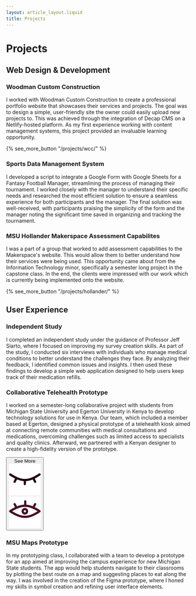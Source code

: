 ```yaml
---
layout: article_layout.liquid
title: Projects
---
```


# Projects
## Web Design & Development
### Woodman Custom Construction
I worked with Woodman Custom Construction to create a professional portfolio website that showcases their services and projects. The goal was to design a simple, user-friendly site the owner could easily upload new projects to. This was achieved through the integration of Decap CMS on a Netlify-hosted platform. As my first experience working with content management systems, this project provided an invaluable learning opportunity.

{% see_more_button "/projects/wcc/" %}

### Sports Data Management System
I developed a script to integrate a Google Form with Google Sheets for a Fantasy Football Manager, streamlining the process of managing their tournament. I worked closely with the manager to understand their specific needs and researched the most efficient solution to ensure a seamless experience for both participants and the manager. The final solution was well-received, with participants praising the simplicity of the form and the manager noting the significant time saved in organizing and tracking the tournament.



### MSU Hollander Makerspace Assessment Capabilites
I was a part of a group that worked to add assessment capabilities to the Makerspace's website. This would allow them to better understand how their services were being used. This opportunity came about from the Information Technology minor, specifically a semester long project in the capstone class. In the end, the clients were impressed with our work which is currently being implemented onto the website.

{% see_more_button "/projects/hollander/" %}


## User Experience

### Independent Study
I completed an independent study under the guidance of Professor Jeff Siarto, where I focused on improving my survey creation skills. As part of the study, I conducted six interviews with individuals who manage medical conditions to better understand the challenges they face. By analyzing their feedback, I identified common issues and insights. I then used these findings to develop a simple web application designed to help users keep track of their medication refills.

### Collaborative Telehealth Prototype
I worked on a semester-long collaborative project with students from Michigan State University and Egerton University in Kenya to develop technology solutions for use in Kenya. Our team, which included a member based at Egerton, designed a physical prototype of a telehealth kiosk aimed at connecting remote communities with medical consultations and medications, overcoming challenges such as limited access to specialists and quality clinics. Afterward, we partnered with a Kenyan designer to create a high-fidelity version of the prototype.

<button onclick="window.open('https://preview.tanzilzubair.tech/', '_blank');">See More 
    <div class="see_more_image_box">
        <div class="default_image">
            <img class="button_eye_icon closed_eye"  alt="closed_eye" src="/images/closed-eye-icon.png"></img>
        </div>
        <div class="hover_image">
            <img class="button_eye_icon open_eye"  alt="open_eye" src="/images/open-eye-icon.png"></img>
        </div>
    </div>
  </button>

### MSU Maps Prototype
In my prototyping class, I collaborated with a team to develop a prototype for an app aimed at improving the campus experience for new Michigan State students. The app would help students navigate to their classrooms by plotting the best route on a map and suggesting places to eat along the way. I was involved in the creation of the Figma prototype, where I honed my skills in symbol creation and refining user interface elements.
<!--
## Data Analytics & Visualization

### Amazon Data Visualization

### Forest Fire Simulation

## MSU Development Events

### SpartaHack

### Game Jam
-->